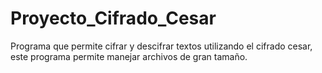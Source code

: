 # Proyecto_Cifrado_Cesar
Programa que permite cifrar y descifrar textos utilizando el cifrado cesar, este programa permite manejar archivos de gran tamaño. 
